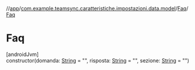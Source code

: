 //[app](../../../index.md)/[com.example.teamsync.caratteristiche.impostazioni.data.model](../index.md)/[Faq](index.md)/[Faq](-faq.md)

# Faq

[androidJvm]\
constructor(domanda: [String](https://kotlinlang.org/api/latest/jvm/stdlib/kotlin/-string/index.html) = &quot;&quot;, risposta: [String](https://kotlinlang.org/api/latest/jvm/stdlib/kotlin/-string/index.html) = &quot;&quot;, sezione: [String](https://kotlinlang.org/api/latest/jvm/stdlib/kotlin/-string/index.html) = &quot;&quot;)
